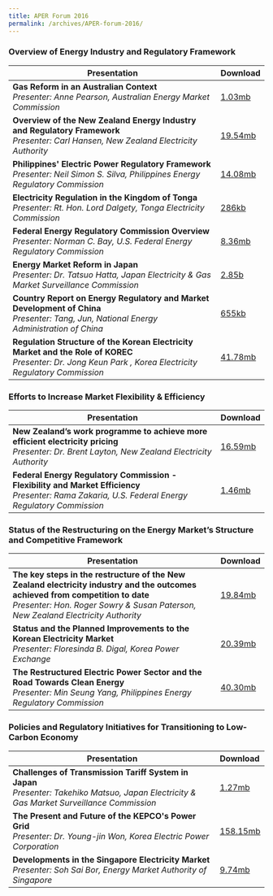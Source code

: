 ```yaml
---
title: APER Forum 2016
permalink: /archives/APER-forum-2016/
---
```

<style>
  table th:first-of-type {width: 85%}
  table th:nth-of-type(2) {width: 15%}
</style>
### **Overview of Energy Industry and Regulatory Framework**

| **Presentation** | **Download** |
|---|:----|
| **Gas Reform in an Australian Context**<br>*Presenter: Anne Pearson, Australian Energy Market Commission* | [1.03mb](/files/2016-00-australia.pdf) |
| **Overview of the New Zealand Energy Industry and Regulatory Framework**<br>*Presenter: Carl Hansen, New Zealand Electricity Authority* | [19.54mb](/files/2016-00-newzealand.pdf) |
| **Philippines' Electric Power Regulatory Framework**<br>*Presenter: Neil Simon S. Silva, Philippines Energy Regulatory Commission* | [14.08mb](/files/2016-00-philippines.pdf) |
| **Electricity Regulation in the Kingdom of Tonga**<br>*Presenter: Rt. Hon. Lord Dalgety, Tonga Electricity Commission* | [286kb](/files/2016-00-tonga.pdf) |
| **Federal Energy Regulatory Commission Overview**<br>*Presenter: Norman C. Bay, U.S. Federal Energy Regulatory Commission* | [8.36mb](/files/2016-00-us.pdf) |
| **Energy Market Reform in Japan**<br>*Presenter: Dr. Tatsuo Hatta, Japan Electricity & Gas Market Surveillance Commission* | [2.85b](/files/2016-00-japan.pdf) |
| **Country Report on Energy Regulatory and Market Development of China**<br>*Presenter: Tang, Jun, National Energy Administration of China* | [655kb](/files/2016-00-china.pdf) |
| **Regulation Structure of the Korean Electricity Market and the Role of KOREC**<br>*Presenter: Dr. Jong Keun Park , Korea Electricity Regulatory Commission* | [41.78mb](/files/2016-00-korea.pdf) |

### **Efforts to Increase Market Flexibility & Efficiency**

| **Presentation** | **Download** |
|---|:----|
| **New Zealand’s work programme to achieve more efficient electricity pricing**<br>*Presenter: Dr. Brent Layton, New Zealand Electricity Authority* | [16.59mb](/files/2016-01-newzealand.pdf) |
| **Federal Energy Regulatory Commission - Flexibility and Market Efficiency**<br>*Presenter: Rama Zakaria, U.S. Federal Energy Regulatory Commission* | [1.46mb](/files/2016-01-us.pdf) |

### **Status of the Restructuring on the Energy Market’s Structure and Competitive Framework**

| **Presentation** | **Download** |
|---|:----|
| **The key steps in the restructure of the New Zealand electricity industry and the outcomes achieved from competition to date**<br>*Presenter: Hon. Roger Sowry & Susan Paterson, New Zealand Electricity Authority* | [19.84mb](/files/2016-02-newzealand.pdf) |
| **Status and the Planned Improvements to the Korean Electricity Market**<br>*Presenter: Floresinda B. Digal, Korea Power Exchange* | [20.39mb](/files/2016-02-korea.pdf) |
| **The Restructured Electric Power Sector and the Road Towards Clean Energy**<br>*Presenter: Min Seung Yang, Philippines Energy Regulatory Commission* | [40.30mb](/files/2016-02-philippines.pdf) |

### **Policies and Regulatory Initiatives for Transitioning to Low-Carbon Economy**

| **Presentation** | **Download** |
|---|:----|
| **Challenges of Transmission Tariff System in Japan**<br>*Presenter: Takehiko Matsuo, Japan Electricity & Gas Market Surveillance Commission* | [1.27mb](/files/2016-03-japan.pdf) |
| **The Present and Future of the KEPCO's Power Grid**<br>*Presenter: Dr. Young-jin Won, Korea Electric Power Corporation* | [158.15mb](/files/2016-03-korea.pdf) |
| **Developments in the Singapore Electricity Market**<br>*Presenter: Soh Sai Bor, Energy Market Authority of Singapore* | [9.74mb](/files/2016-03-singapore.pdf) |

